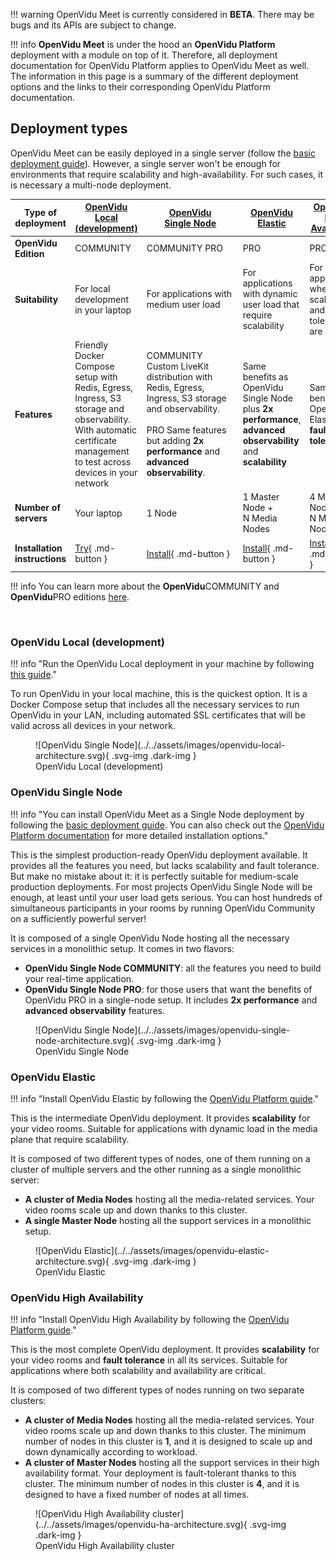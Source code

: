 !!! warning
    OpenVidu Meet is currently considered in **BETA**. There may be bugs and its APIs are subject to change.

!!! info
    **OpenVidu Meet** is under the hood an **OpenVidu Platform** deployment with a module on top of it. Therefore, all deployment documentation for OpenVidu Platform applies to OpenVidu Meet as well. The information in this page is a summary of the different deployment options and the links to their corresponding OpenVidu Platform documentation.

## Deployment types

OpenVidu Meet can be easily deployed in a single server (follow the [basic deployment guide](./basic.md)). However, a single server won't be enough for environments that require scalability and high-availability. For such cases, it is necessary a multi-node deployment.

| Type of deployment        | <a href="#openvidu-local-development"><strong>OpenVidu<br><span class="no-break">Local (development)</span></strong></a>         | <div style="width:10em"><a href="#openvidu-single-node"><strong>OpenVidu<br><span class="no-break">Single Node</span></strong></a></div> | <a href="#openvidu-elastic"><strong>OpenVidu<br><span class="no-break">Elastic</span></strong></a> | <a href="#openvidu-high-availability"><strong>OpenVidu<br><span class="no-break">High Availability</span></strong></a> |
| ------------------------- | ------------------------------------ | -------------------- | ---------------- | -------------------------- |
| **OpenVidu Edition**          | <span class="openvidu-tag openvidu-community-tag">COMMUNITY</span> | <span class="openvidu-tag openvidu-community-tag">COMMUNITY</span> <span class="openvidu-tag openvidu-pro-tag">PRO</span> | <span class="openvidu-tag openvidu-pro-tag">PRO</span> | <span class="openvidu-tag openvidu-pro-tag">PRO</span> |
| **Suitability**               | For local development in your laptop | For applications with medium user load | For applications with dynamic user load that require scalability | For applications where both scalability and fault tolerance are critical |
| **Features**                  | Friendly Docker Compose setup with Redis, Egress, Ingress, S3 storage and observability. With automatic certificate management to test across devices in your network | <span class="openvidu-tag openvidu-community-tag">COMMUNITY</span> Custom LiveKit distribution with Redis, Egress, Ingress, S3 storage and observability.<br><br><span class="openvidu-tag openvidu-pro-tag">PRO</span> Same features but adding **2x performance** and **advanced observability**. | Same benefits as OpenVidu Single Node plus **2x performance**, **advanced observability** and **scalability** | Same benefits as OpenVidu Elastic plus **fault tolerance** |
| **Number of servers**         | Your laptop | 1 Node | 1 Master Node +<br><span class="no-break">N Media Nodes</span> | 4 Master Nodes +<br><span class="no-break">N Media Nodes</span> |
| **Installation instructions** | [Try](./local.md){ .md-button } | [Install](./basic.md){ .md-button } | [Install](../../docs/self-hosting/elastic/index.md){ .md-button } | [Install](../../docs/self-hosting/ha/index.md){ .md-button } |


!!! info
    You can learn more about the <span class="no-break"><strong>OpenVidu</strong><span class="openvidu-tag openvidu-community-tag" style="font-size: 14px;">COMMUNITY</span></span> and <span class="no-break"><strong>OpenVidu</strong><span class="openvidu-tag openvidu-pro-tag" style="font-size: 14px;">PRO</span></span> editions [here](./overview.md#openvidu-meet-editions).

<br>

### OpenVidu Local (development)

!!! info "Run the OpenVidu Local deployment in your machine by following [this guide](./local.md)."

To run OpenVidu in your local machine, this is the quickest option. It is a Docker Compose setup that includes all the necessary services to run OpenVidu in your LAN, including automated SSL certificates that will be valid across all devices in your network.

<figure markdown>
  ![OpenVidu Single Node](../../assets/images/openvidu-local-architecture.svg){ .svg-img .dark-img }
  <figcaption>OpenVidu Local (development)</figcaption>
</figure>

### OpenVidu Single Node

!!! info "You can install OpenVidu Meet as a Single Node deployment by following the [basic deployment guide](./basic.md). You can also check out the [OpenVidu Platform documentation](../../docs/self-hosting/single-node/index.md) for more detailed installation options."

This is the simplest production-ready OpenVidu deployment available. It provides all the features you need, but lacks scalability and fault tolerance. But make no mistake about it: it is perfectly suitable for medium-scale production deployments. For most projects OpenVidu Single Node will be enough, at least until your user load gets serious. You can host hundreds of simultaneous participants in your rooms by running OpenVidu Community on a sufficiently powerful server!

It is composed of a single OpenVidu Node hosting all the necessary services in a monolithic setup. It comes in two flavors:

 - <strong>OpenVidu Single Node <span class="openvidu-tag openvidu-community-tag" style="font-size: 14px;">COMMUNITY</span></strong>: all the features you need to build your real-time application.
 - <strong>OpenVidu Single Node <span class="openvidu-tag openvidu-pro-tag" style="font-size: 14px;">PRO</span></strong>: for those users that want the benefits of OpenVidu PRO in a single-node setup. It includes **2x performance** and **advanced observability** features.

<figure markdown>
  ![OpenVidu Single Node](../../assets/images/openvidu-single-node-architecture.svg){ .svg-img .dark-img }
  <figcaption>OpenVidu Single Node</figcaption>
</figure>

### OpenVidu Elastic

!!! info "Install OpenVidu Elastic by following the [OpenVidu Platform guide](../../docs/self-hosting/elastic/index.md)."

This is the intermediate OpenVidu deployment. It provides **scalability** for your video rooms. Suitable for applications with dynamic load in the media plane that require scalability.

It is composed of two different types of nodes, one of them running on a cluster of multiple servers and the other running as a single monolithic server:

- **A cluster of Media Nodes** hosting all the media-related services. Your video rooms scale up and down thanks to this cluster.
- **A single Master Node** hosting all the support services in a monolithic setup.

<figure markdown>
  ![OpenVidu Elastic](../../assets/images/openvidu-elastic-architecture.svg){ .svg-img .dark-img }
  <figcaption>OpenVidu Elastic</figcaption>
</figure>

### OpenVidu High Availability

!!! info "Install OpenVidu High Availability by following the [OpenVidu Platform guide](../../docs/self-hosting/ha/index.md)."

This is the most complete OpenVidu deployment. It provides **scalability** for your video rooms and **fault tolerance** in all its services. Suitable for applications where both scalability and availability are critical.

It is composed of two different types of nodes running on two separate clusters:

- **A cluster of Media Nodes** hosting all the media-related services. Your video rooms scale up and down thanks to this cluster. The minimum number of nodes in this cluster is **1**, and it is designed to scale up and down dynamically according to workload.
- **A cluster of Master Nodes** hosting all the support services in their high availability format. Your deployment is fault-tolerant thanks to this cluster. The minimum number of nodes in this cluster is **4**, and it is designed to have a fixed number of nodes at all times.

<figure markdown>
  ![OpenVidu High Availability cluster](../../assets/images/openvidu-ha-architecture.svg){ .svg-img .dark-img }
  <figcaption>OpenVidu High Availability cluster</figcaption>
</figure>
